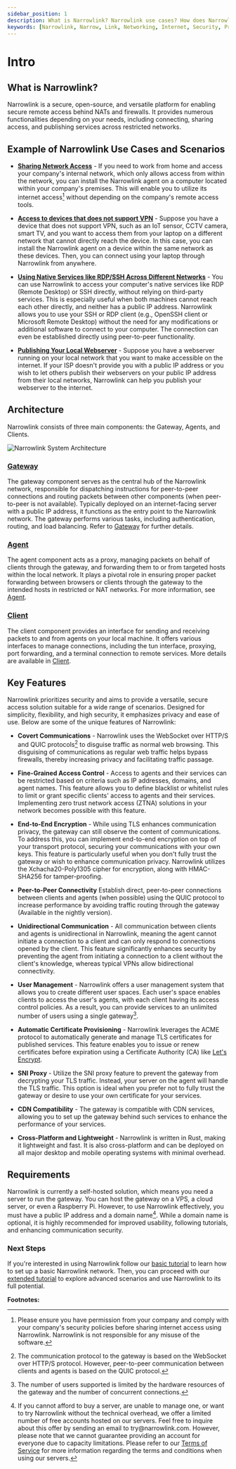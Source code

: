 ```yaml
---
sidebar_position: 1
description: What is Narrowlink? Narrowlink use cases? How does Narrowlink work? Narrowlink key features? Narrowlink requirements?
keywords: [Narrowlink, Narrow, Link, Networking, Internet, Security, Privacy, Open Source, Self-hosted, Tutorial, How-to, Guide, Nat, Firewall, Proxy, Reverse Proxy, Tunnel, peer-to-peer, QUIC]
---
```


# Intro

## What is Narrowlink?

Narrowlink is a secure, open-source, and versatile platform for enabling secure remote access behind NATs and firewalls. It provides numerous functionalities depending on your needs, including connecting, sharing access, and publishing services across restricted networks.


## Example of Narrowlink Use Cases and Scenarios

- **[Sharing Network Access](/docs/extended-tutorial/share-network-access)** - If you need to work from home and access your company's internal network, which only allows access from within the network, you can install the Narrowlink agent on a computer located within your company's premises. This will enable you to utilize its internet access[^1] without depending on the company's remote access tools.

- **[Access to devices that does not support VPN](/docs/category/extended-tutorial/)** - Suppose you have a device that does not support VPN, such as an IoT sensor, CCTV camera, smart TV, and you want to access them from your laptop on a different network that cannot directly reach the device. In this case, you can install the Narrowlink agent on a device within the same network as these devices. Then, you can connect using your laptop through Narrowlink from anywhere.

- **[Using Native Services like RDP/SSH Across Different Networks](/docs/extended-tutorial/ssh-integration/)** - You can use Narrowlink to access your computer's native services like RDP (Remote Desktop) or SSH directly, without relying on third-party services. This is especially useful when both machines cannot reach each other directly, and neither has a public IP address. Narrowlink allows you to use your SSH or RDP client (e.g., OpenSSH client or Microsoft Remote Desktop) without the need for any modifications or additional software to connect to your computer. The connection can even be established directly using peer-to-peer functionality.

- **[Publishing Your Local Webserver](/docs/extended-tutorial/webserver-publish)** - Suppose you have a webserver running on your local network that you want to make accessible on the internet. If your ISP doesn't provide you with a public IP address or you wish to let others publish their webservers on your public IP address from their local networks, Narrowlink can help you publish your webserver to the internet.

## Architecture

Narrowlink consists of three main components: the Gateway, Agents, and Clients.

![Narrowlink System Architecture](/img/Diagram.svg)

### [Gateway]

The gateway component serves as the central hub of the Narrowlink network, responsible for dispatching instructions for peer-to-peer connections and routing packets between other components (when peer-to-peer is not available). Typically deployed on an internet-facing server with a public IP address, it functions as the entry point to the Narrowlink network. The gateway performs various tasks, including authentication, routing, and load balancing. Refer to [Gateway] for further details.

### [Agent]
The agent component acts as a proxy, managing packets on behalf of clients through the gateway, and forwarding them to or from targeted hosts within the local network. It plays a pivotal role in ensuring proper packet forwarding between browsers or clients through the gateway to the intended hosts in restricted or NAT networks. For more information, see [Agent].

### [Client]
The client component provides an interface for sending and receiving packets to and from agents on your local machine. It offers various interfaces to manage connections, including the tun interface, proxying, port forwarding, and a terminal connection to remote services. More details are available in [Client].


## Key Features

Narrowlink prioritizes security and aims to provide a versatile, secure access solution suitable for a wide range of scenarios. Designed for simplicity, flexibility, and high security, it emphasizes privacy and ease of use. Below are some of the unique features of Narrowlink:

- **Covert Communications** - Narrowlink uses the WebSocket over HTTP/S and QUIC protocols[^2] to disguise traffic as normal web browsing. This disguising of communications as regular web traffic helps bypass firewalls, thereby increasing privacy and facilitating traffic passage.

- **Fine-Grained Access Control** - Access to agents and their services can be restricted based on criteria such as IP addresses, domains, and agent names. This feature allows you to define blacklist or whitelist rules to limit or grant specific clients' access to agents and their services. Implementing zero trust network access (ZTNA) solutions in your network becomes possible with this feature.

- **End-to-End Encryption** - While using TLS enhances communication privacy, the gateway can still observe the content of communications. To address this, you can implement end-to-end encryption on top of your transport protocol, securing your communications with your own keys. This feature is particularly useful when you don't fully trust the gateway or wish to enhance communication privacy. Narrowlink utilizes the Xchacha20-Poly1305 cipher for encryption, along with HMAC-SHA256 for tamper-proofing.

- **Peer-to-Peer Connectivity** Establish direct, peer-to-peer connections between clients and agents (when possible) using the QUIC protocol to increase performance by avoiding traffic routing through the gateway (Available in the nightly version).

- **Unidirectional Communication** - All communication between clients and agents is unidirectional in Narrowlink, meaning the agent cannot initiate a connection to a client and can only respond to connections opened by the client. This feature significantly enhances security by preventing the agent from initiating a connection to a client without the client's knowledge, whereas typical VPNs allow bidirectional connectivity.

- **User Management** - Narrowlink offers a user management system that allows you to create different user spaces. Each user's space enables clients to access the user's agents, with each client having its access control policies. As a result, you can provide services to an unlimited number of users using a single gateway[^3].

- **Automatic Certificate Provisioning** - Narrowlink leverages the ACME protocol to automatically generate and manage TLS certificates for published services. This feature enables you to issue or renew certificates before expiration using a Certificate Authority (CA) like [Let's Encrypt](https://letsencrypt.org/).

- **SNI Proxy** - Utilize the SNI proxy feature to prevent the gateway from decrypting your TLS traffic. Instead, your server on the agent will handle the TLS traffic. This option is ideal when you prefer not to fully trust the gateway or desire to use your own certificate for your services.

- **CDN Compatibility** - The gateway is compatible with CDN services, allowing you to set up the gateway behind such services to enhance the performance of your services.

- **Cross-Platform and Lightweight** - Narrowlink is written in Rust, making it lightweight and fast. It is also cross-platform and can be deployed on all major desktop and mobile operating systems with minimal overhead.

## Requirements

Narrowlink is currently a self-hosted solution, which means you need a server to run the gateway. You can host the gateway on a VPS, a cloud server, or even a Raspberry Pi. However, to use Narrowlink effectively, you must have a public IP address and a domain name[^4]. While a domain name is optional, it is highly recommended for improved usability, following tutorials, and enhancing communication security.

### Next Steps

If you're interested in using Narrowlink follow our [basic tutorial](/docs/category/basic-tutorial) to learn how to set up a basic Narrowlink network. Then, you can proceed with our [extended tutorial](/docs/category/extended-tutorial) to explore advanced scenarios and use Narrowlink to its full potential.

**Footnotes:**

[^1]: Please ensure you have permission from your company and comply with your company's security policies before sharing internet access using Narrowlink. Narrowlink is not responsible for any misuse of the software.

[^2]: The communication protocol to the gateway is based on the WebSocket over HTTP/S protocol. However, peer-to-peer communication between clients and agents is based on the QUIC protocol. 

[^3]: The number of users supported is limited by the hardware resources of the gateway and the number of concurrent connections.

[^4]: If you cannot afford to buy a server, are unable to manage one, or want to try Narrowlink without the technical overhead, we offer a limited number of free accounts hosted on our servers. Feel free to inquire about this offer by sending an email to tr<!-- mail@address -->y@nar<!-- @host -->rowlink.com. However, please note that we cannot guarantee providing an account for everyone due to capacity limitations. Please refer to our [Terms of Service](https://github.com/narrowlink/homepage/blob/main/ToS.md) for more information regarding the terms and conditions when using our servers.

[Client]: /docs/client
[Agent]: /docs/agent
[Gateway]: /docs/gateway

